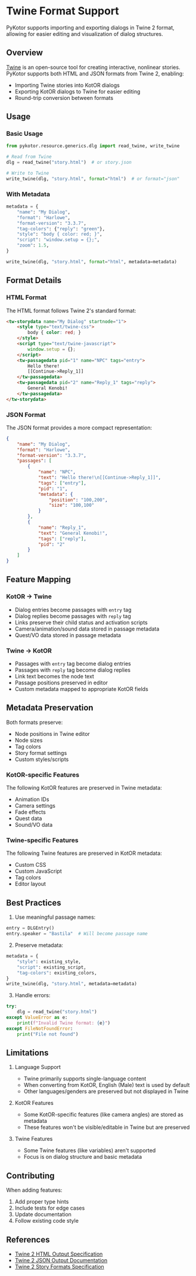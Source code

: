 # Twine Format Support

PyKotor supports importing and exporting dialogs in Twine 2 format, allowing for easier editing and visualization of dialog structures.

## Overview

[Twine](https://twinery.org/) is an open-source tool for creating interactive, nonlinear stories. PyKotor supports both HTML and JSON formats from Twine 2, enabling:

- Importing Twine stories into KotOR dialogs
- Exporting KotOR dialogs to Twine for easier editing
- Round-trip conversion between formats

## Usage

### Basic Usage

```python
from pykotor.resource.generics.dlg import read_twine, write_twine

# Read from Twine
dlg = read_twine("story.html")  # or story.json

# Write to Twine
write_twine(dlg, "story.html", format="html")  # or format="json"
```

### With Metadata

```python
metadata = {
    "name": "My Dialog",
    "format": "Harlowe",
    "format-version": "3.3.7",
    "tag-colors": {"reply": "green"},
    "style": "body { color: red; }",
    "script": "window.setup = {};",
    "zoom": 1.5,
}

write_twine(dlg, "story.html", format="html", metadata=metadata)
```

## Format Details

### HTML Format

The HTML format follows Twine 2's standard format:

```html
<tw-storydata name="My Dialog" startnode="1">
    <style type="text/twine-css">
        body { color: red; }
    </style>
    <script type="text/twine-javascript">
        window.setup = {};
    </script>
    <tw-passagedata pid="1" name="NPC" tags="entry">
        Hello there!
        [[Continue->Reply_1]]
    </tw-passagedata>
    <tw-passagedata pid="2" name="Reply_1" tags="reply">
        General Kenobi!
    </tw-passagedata>
</tw-storydata>
```

### JSON Format

The JSON format provides a more compact representation:

```json
{
    "name": "My Dialog",
    "format": "Harlowe",
    "format-version": "3.3.7",
    "passages": [
        {
            "name": "NPC",
            "text": "Hello there!\n[[Continue->Reply_1]]",
            "tags": ["entry"],
            "pid": "1",
            "metadata": {
                "position": "100,200",
                "size": "100,100"
            }
        },
        {
            "name": "Reply_1",
            "text": "General Kenobi!",
            "tags": ["reply"],
            "pid": "2"
        }
    ]
}
```

## Feature Mapping

### KotOR -> Twine

- Dialog entries become passages with `entry` tag
- Dialog replies become passages with `reply` tag
- Links preserve their child status and activation scripts
- Camera/animation/sound data stored in passage metadata
- Quest/VO data stored in passage metadata

### Twine -> KotOR

- Passages with `entry` tag become dialog entries
- Passages with `reply` tag become dialog replies
- Link text becomes the node text
- Passage positions preserved in editor
- Custom metadata mapped to appropriate KotOR fields

## Metadata Preservation

Both formats preserve:

- Node positions in Twine editor
- Node sizes
- Tag colors
- Story format settings
- Custom styles/scripts

### KotOR-specific Features

The following KotOR features are preserved in Twine metadata:

- Animation IDs
- Camera settings
- Fade effects
- Quest data
- Sound/VO data

### Twine-specific Features

The following Twine features are preserved in KotOR metadata:

- Custom CSS
- Custom JavaScript
- Tag colors
- Editor layout

## Best Practices

1. Use meaningful passage names:

```python
entry = DLGEntry()
entry.speaker = "Bastila"  # Will become passage name
```

2. Preserve metadata:

```python
metadata = {
    "style": existing_style,
    "script": existing_script,
    "tag-colors": existing_colors,
}
write_twine(dlg, "story.html", metadata=metadata)
```

3. Handle errors:

```python
try:
    dlg = read_twine("story.html")
except ValueError as e:
    print(f"Invalid Twine format: {e}")
except FileNotFoundError:
    print("File not found")
```

## Limitations

1. Language Support
   - Twine primarily supports single-language content
   - When converting from KotOR, English (Male) text is used by default
   - Other languages/genders are preserved but not displayed in Twine

2. KotOR Features
   - Some KotOR-specific features (like camera angles) are stored as metadata
   - These features won't be visible/editable in Twine but are preserved

3. Twine Features
   - Some Twine features (like variables) aren't supported
   - Focus is on dialog structure and basic metadata

## Contributing

When adding features:

1. Add proper type hints
2. Include tests for edge cases
3. Update documentation
4. Follow existing code style

## References

- [Twine 2 HTML Output Specification](https://github.com/iftechfoundation/twine-specs/blob/master/twine-2-htmloutput-spec.md)
- [Twine 2 JSON Output Documentation](https://github.com/iftechfoundation/twine-specs/blob/master/twine-2-jsonoutput-doc.md)
- [Twine 2 Story Formats Specification](https://github.com/iftechfoundation/twine-specs/blob/master/twine-2-storyformats-spec.md)
